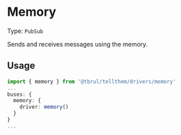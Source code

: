 # Memory

Type: `PubSub`

Sends and receives messages using the memory.

## Usage

```ts
import { memory } from '@tbrul/tellthem/drivers/memory'
...
buses: {
  memory: {
    driver: memory()
  }
}
...
```
